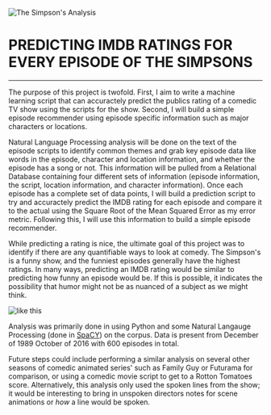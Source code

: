 ![The Simpson's Analysis](http://static.peabodyawards.com/user_images/the-simpsons-interview.jpg)
# PREDICTING IMDB RATINGS FOR EVERY EPISODE OF THE SIMPSONS
---
The purpose of this project is twofold. First, I aim to write a machine learning script that can accuractely predict the publics rating of a comedic TV show using the scripts for the show. Second, I will build a simple episode recommender using episode specific information such as major characters or locations.

Natural Language Processing analysis will be done on the text of the episode scripts to identify common themes and grab key episode data like words in the episode, character and location information, and whether the episode has a song or not. This information will be pulled from a Relational Database containing four different sets of information (episode information, the script, location information, and character information). Once each episode has a complete set of data points, I will build a prediction script to try and accuractely predict the IMDB rating for each episode and compare it to the actual using the Square Root of the Mean Squared Error as my error metric. Following this, I will use this information to build a simple episode recommender.

While predicting a rating is nice, the ultimate goal of this project was to identify if there are any quantifiable ways to look at comedy. The Simpson's is a funny show, and the funniest episodes generally have the highest ratings. In many ways,  predicting an IMDB rating would be similar to predicting how funny an episode would be. If this is possible, it indicates the possibility that humor might not be as nuanced of a subject as we might think.

![like this](https://media2.giphy.com/media/4KkSbPnZ5Skec/giphy.gif)

Analysis was primarily done in using Python and some Natural Langauge Processing (done in [SpaCY](https://www.google.com/url?sa=t&rct=j&q=&esrc=s&source=web&cd=2&cad=rja&uact=8&ved=0ahUKEwihiYSd9_XTAhUW4WMKHezGCMIQFgg2MAE&url=https%3A%2F%2Fspacy.io%2F&usg=AFQjCNEGeNVbZtCmDfWQFUB4VPzRiaFspA&sig2=ox_-0rPFIFi1gJH0crccrA)) on the corpus. Data is present from December of 1989 October of 2016 with 600 episodes in total. 

Future steps could include performing a similar analysis on several other seasons of comedic animated series' such as Family Guy or Futurama for comparison, or using a comedic movie script to get to a Rotton Tomatoes score. Alternatively, this analysis only used the spoken lines from the show; it would be interesting to bring in unspoken directors notes for scene animations or _how_ a line would be spoken. 
